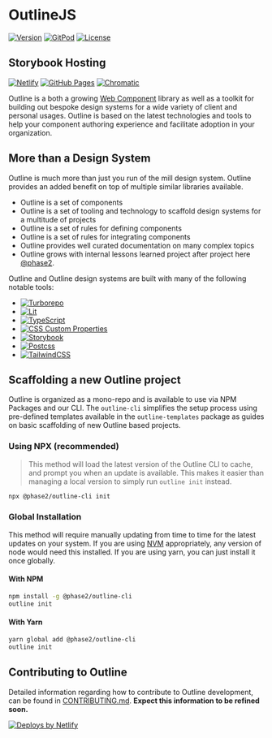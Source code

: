 
# OutlineJS

[![Version](https://img.shields.io/npm/v/@phase2/outline-core.svg)](https://npmjs.org/package/@phase2/outline-core)
[![GitPod](https://img.shields.io/badge/gitpod-development-lightgray?logo=gitpod&logoColor=ffffff&style=flat)](https://gitpod.io/#https://github.com/phase2/outline)
[![License](https://img.shields.io/npm/l/@phase2/outline-cli.svg)](https://github.com/phase2/outline/blob/next/package.json)

## Storybook Hosting

[![Netlify](https://img.shields.io/badge/netlify-outlinejs.style-success?logo=netlify&logoColor=ffffff&style=flat)](https://outlinejs.style/)
[![GitHub Pages](https://img.shields.io/badge/pages-outline.phase2tech.com-success?logo=github&logoColor=ffffff&style=flat)](https://outline.phase2tech.com/)
[![Chromatic](https://img.shields.io/badge/chromatic-next-success?logo=storybook&logoColor=ffffff&style=flat)](https://next--636082675ab89919e6bcfd40.chromatic.com/)

Outline is a both a growing [Web Component](https://developer.mozilla.org/en-US/docs/Web/Web_Components) library as well as a toolkit for building out bespoke design systems for a wide variety of client and personal usages. Outline is based on the latest technologies and tools to help your component authoring experience and facilitate adoption in your organization.

## More than a Design System

Outline is much more than just you run of the mill design system. Outline provides an added benefit on top of multiple similar libraries available.

* Outline is a set of components
* Outline is a set of tooling and technology to scaffold design systems for a multitude of projects
* Outline is a set of rules for defining components
* Outline is a set of rules for integrating components
* Outline provides well curated documentation on many complex topics
* Outline grows with internal lessons learned project after project here [@phase2](https://github.com/phase2).

Outline and Outline design systems are built with many of the following notable tools:

* [![Turborepo](https://img.shields.io/badge/turborepo-v1.6.0-blue?logo=turborepo&logoColor=ffffff&style=flat)](https://lit.dev/)
* [![Lit](https://img.shields.io/badge/lit-v2-blue?logo=lit&logoColor=ffffff&style=flat)](https://lit.dev/)
* [![TypeScript](https://img.shields.io/badge/typescript-v4.8.4-blue?logo=typescript&logoColor=ffffff&style=flat)](https://www.typescriptlang.org/)
* [![CSS Custom Properties](https://img.shields.io/badge/CSS_Custom_Properties-Level_1-blue?logo=css3&logoColor=ffffff&style=flat)](https://www.w3.org/TR/css-variables-1/)
* [![Storybook](https://img.shields.io/badge/Storybook-v7-blue?logo=storybook&logoColor=ffffff&style=flat)](https://www.w3.org/TR/css-variables-1/)
* [![Postcss](https://img.shields.io/badge/PostCSS-v8-blue?logo=postcss&logoColor=ffffff&style=flat)](https://postcss.org/)
* [![TailwindCSS](https://img.shields.io/badge/TailwindCSS-v3-blue?logo=tailwindcss&logoColor=ffffff&style=flat)](https://postcss.org/)

## Scaffolding a new Outline project

Outline is organized as a mono-repo and is available to use via NPM Packages and our CLI. The `outline-cli` simplifies the setup process using pre-defined templates available in the `outline-templates` package as guides on basic scaffolding of new Outline based projects.

### Using NPX (recommended)

> This method will load the latest version of the Outline CLI to cache, and prompt you when an update is available. This makes it easier than managing a local version to simply run `outline init` instead.

```bash
npx @phase2/outline-cli init
```


### Global Installation

This method will require manually updating from time to time for the latest updates on your system. If you are using [NVM](https://github.com/nvm-sh/nvm) appropriately, any version of node would need this installed. If you are using yarn, you can just install it once globally.

#### With NPM

```bash
npm install -g @phase2/outline-cli
outline init
```

#### With Yarn

```bash
yarn global add @phase2/outline-cli
outline init
```

## Contributing to Outline

Detailed information regarding how to contribute to Outline development, can be found in [CONTRIBUTING.md](./CONTRIBUTING.md). **Expect this information to be refined soon.**

[![Deploys by Netlify](https://www.netlify.com/v3/img/components/netlify-color-accent.svg 'Deploys by Netlify')](https://www.netlify.com)
